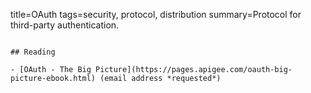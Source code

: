 title=OAuth
tags=security, protocol, distribution
summary=Protocol for third-party authentication.
~~~~~~

## Reading

- [OAuth - The Big Picture](https://pages.apigee.com/oauth-big-picture-ebook.html) (email address *requested*)
